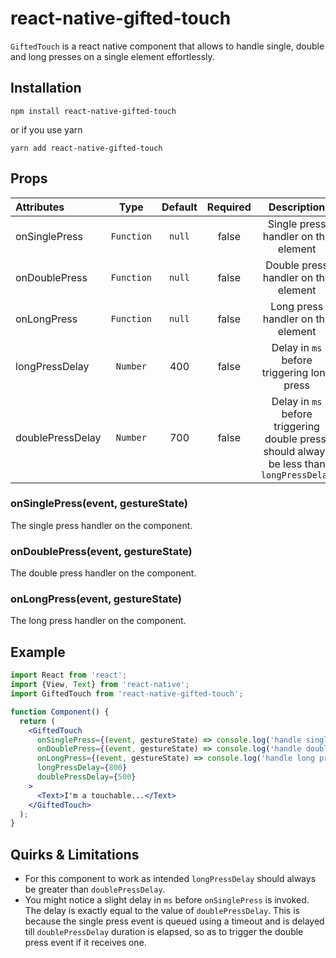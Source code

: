 # react-native-gifted-touch #

`GiftedTouch` is a react native component that allows to handle single, double and long presses on a
single element effortlessly.

## Installation ##

`npm install react-native-gifted-touch`

or if you use yarn

`yarn add react-native-gifted-touch`

## Props ##

| Attributes            |     Type      |  Default  |  Required  |  Description                                                                         |
| :-------------------- | :-----------: | :-------: | :---------:| :----------------------------------------------------------------------------------: |
| onSinglePress         | `Function`    | `null`    | false      | Single press handler on the element                                                  |
| onDoublePress         | `Function`    | `null`    | false      | Double press handler on the element                                                  |
| onLongPress           | `Function`    | `null`    | false      | Long press handler on the element                                                    |
| longPressDelay        | `Number`      | 400       | false      | Delay in `ms` before triggering long press                                           |
| doublePressDelay      | `Number`      | 700       | false      | Delay in `ms` before triggering double press, should always be less than `longPressDelay` |

### onSinglePress(event, gestureState) ###

The single press handler on the component.

### onDoublePress(event, gestureState) ###

The double press handler on the component.

### onLongPress(event, gestureState) ###

The long press handler on the component.

## Example ##

```jsx
import React from 'react';
import {View, Text} from 'react-native';
import GiftedTouch from 'react-native-gifted-touch';

function Component() {
  return (
    <GiftedTouch
      onSinglePress={(event, gestureState) => console.log('handle single press')}
      onDoublePress={(event, gestureState) => console.log('handle double press')}
      onLongPress={(event, gestureState) => console.log('handle long press')}
      longPressDelay={800}
      doublePressDelay={500}
    >
      <Text>I'm a touchable...</Text>
    </GiftedTouch>
  );
}
```

## Quirks & Limitations ##

- For this component to work as intended `longPressDelay` should always be greater than
`doublePressDelay`.
- You might notice a slight delay in `ms` before `onSinglePress` is invoked. The delay is exactly
equal to the value of `doublePressDelay`. This is because the single press event is queued using a
timeout and is delayed till `doublePressDelay` duration is elapsed, so as to trigger the double
press event if it receives one.
